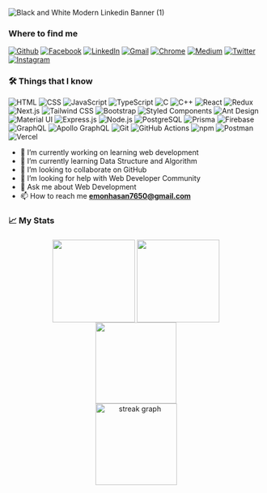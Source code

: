 ![Black and White Modern Linkedin Banner (1)](https://github.com/emonhassan83/emonhassan83/assets/109459931/317fb933-be61-4f8b-8a13-05af9e0f13a1)

<h3>Where to find me</h3>
<p>
  <a href="https://github.com/emonhassan83" target="_blank"><img alt="Github" src="https://img.shields.io/badge/GitHub-%2312100E.svg?&style=for-the-badge&logo=Github&logoColor=white" /></a>
  <a href="https://www.facebook.com/emonhassan83" target="_blank"><img alt="Facebook" src="https://img.shields.io/badge/Facebook-%1877F2.svg?&style=for-the-badge&logo=facebook&logoColor=white" /></a>
  <a href="https://www.linkedin.com/in/emonhassan83" target="_blank"><img alt="LinkedIn" src="https://img.shields.io/badge/linkedin-%230077B5.svg?&style=for-the-badge&logo=linkedin&logoColor=white" /></a> 
  <a href="mailto:emonhasan7650@gmail.com" target="_blank"><img alt="Gmail" src="https://img.shields.io/badge/Gmail-%EA4335.svg?&style=for-the-badge&logo=gmail&logoColor=white" /></a>
  <a href="https://transcendent-sundae-de90b5.netlify.app" target="_blank"><img alt="Chrome" src="https://img.shields.io/badge/Chrome-%4285F4.svg?&style=for-the-badge&logo=google-chrome&logoColor=white" /></a>
  <a href="https://medium.com/@emon-hassan" target="_blank"><img alt="Medium" src="https://img.shields.io/badge/medium-%2312100E.svg?&style=for-the-badge&logo=medium&logoColor=white" /></a>
  <a href="https://twitter.com/emonhasan83" target="_blank"><img alt="Twitter" src="https://img.shields.io/badge/twitter-%231DA1F2.svg?&style=for-the-badge&logo=twitter&logoColor=white" /></a>
  <a href="https://www.instagram.com/emonhassan50" target="_blank"><img alt="Instagram" src="https://img.shields.io/badge/Instagram-%E4405F.svg?&style=for-the-badge&logo=instagram&logoColor=white" /></a>
</p>

<h3>🛠 Things that I know</h3>
<p>
  <img alt="HTML" src="https://img.shields.io/badge/-HTML-E34F26?style=flat-square&logo=html5&logoColor=white" />
<img alt="CSS" src="https://img.shields.io/badge/-CSS-1572B6?style=flat-square&logo=css3&logoColor=white" />
<img alt="JavaScript" src="https://img.shields.io/badge/-JavaScript-F7DF1E?style=flat-square&logo=javascript&logoColor=black" />
<img alt="TypeScript" src="https://img.shields.io/badge/-TypeScript-007ACC?style=flat-square&logo=typescript&logoColor=white" />
<img alt="C" src="https://img.shields.io/badge/-C-A8B9CC?style=flat-square&logo=c&logoColor=white" />
<img alt="C++" src="https://img.shields.io/badge/-C++-00599C?style=flat-square&logo=c%2B%2B&logoColor=white" />
<img alt="React" src="https://img.shields.io/badge/-React-45b8d8?style=flat-square&logo=react&logoColor=white" />
<img alt="Redux" src="https://img.shields.io/badge/-Redux-764ABC?style=flat-square&logo=redux&logoColor=white" />
<img alt="Next.js" src="https://img.shields.io/badge/-Next.js-000000?style=flat-square&logo=next.js&logoColor=white" />
<img alt="Tailwind CSS" src="https://img.shields.io/badge/-Tailwind_CSS-38B2AC?style=flat-square&logo=tailwind-css&logoColor=white" />
<img alt="Bootstrap" src="https://img.shields.io/badge/-Bootstrap-563D7C?style=flat-square&logo=bootstrap&logoColor=white" />
<img alt="Styled Components" src="https://img.shields.io/badge/-Styled_Components-db7092?style=flat-square&logo=styled-components&logoColor=white" />
<img alt="Ant Design" src="https://img.shields.io/badge/-Ant_Design-0170FE?style=flat-square&logo=ant-design&logoColor=white" />
<img alt="Material UI" src="https://img.shields.io/badge/-Material_UI-0081CB?style=flat-square&logo=material-ui&logoColor=white" />
<img alt="Express.js" src="https://img.shields.io/badge/-Express.js-000000?style=flat-square&logo=express&logoColor=white" />
<img alt="Node.js" src="https://img.shields.io/badge/-Node.js-43853d?style=flat-square&logo=Node.js&logoColor=white" />
<img alt="PostgreSQL" src="https://img.shields.io/badge/-PostgreSQL-336791?style=flat-square&logo=postgresql&logoColor=white" />
<img alt="Prisma" src="https://img.shields.io/badge/-Prisma-2D3748?style=flat-square&logo=prisma&logoColor=white" />
<img alt="Firebase" src="https://img.shields.io/badge/-Firebase-FFCA28?style=flat-square&logo=firebase&logoColor=black" />
<img alt="GraphQL" src="https://img.shields.io/badge/-GraphQL-E10098?style=flat-square&logo=graphql&logoColor=white" />
<img alt="Apollo GraphQL" src="https://img.shields.io/badge/-Apollo_GraphQL-311C87?style=flat-square&logo=apollo-graphql&logoColor=white" />
<img alt="Git" src="https://img.shields.io/badge/-Git-F05032?style=flat-square&logo=git&logoColor=white" />
<img alt="GitHub Actions" src="https://img.shields.io/badge/-GitHub_Actions-2088FF?style=flat-square&logo=github-actions&logoColor=white" />
<img alt="npm" src="https://img.shields.io/badge/-NPM-CB3837?style=flat-square&logo=npm&logoColor=white" />
<img alt="Postman" src="https://img.shields.io/badge/-Postman-FF6C37?style=flat-square&logo=postman&logoColor=white" />
<img alt="Vercel" src="https://img.shields.io/badge/-Vercel-000000?style=flat-square&logo=vercel&logoColor=white" />
</p>

- 🔭 I’m currently working on learning web development 
- 🌱 I’m currently learning Data Structure and Algorithm
- 👯 I’m looking to collaborate on  GitHub 
- 🤔 I’m looking for help with  Web Developer Community 
- 💬 Ask me about Web Development 
- 📫 How to reach me **emonhasan7650@gmail.com**

### :chart_with_upwards_trend:  My Stats
###

<div align="center">
<!--   <img src="https://github-readme-stats.vercel.app/api?username=emonhassan83&hide_title=false&hide_rank=false&show_icons=true&include_all_commits=true&count_private=true&disable_animations=false&theme=dark&locale=en&hide_border=true&order=1&border_radius=0" height="160em" alt="stats graph"  /> 
  <br> -->
  <img align="center" src="http://github-profile-summary-cards.vercel.app/api/cards/most-commit-language?username=emonhassan83&theme=dark" height="163em" />
  <img align="center" src="http://github-profile-summary-cards.vercel.app/api/cards/repos-per-language?username=emonhassan83&theme=dark" height="163em" /> 
  <br>
  <img align="center" src="http://github-profile-summary-cards.vercel.app/api/cards/profile-details?username=emonhassan83&theme=dark" height="160em" /> 
  <br>
  <img src="https://streak-stats.demolab.com?user=emonhassan83&locale=en&mode=daily&theme=dark&hide_border=true&border_radius=0&order=3" height="161em" alt="streak graph"  />
</div>

<!-- <br clear="both">

<div align="center">
  <img src="https://github-readme-stats.vercel.app/api?username=emonhassan83&hide_title=false&hide_rank=false&show_icons=true&include_all_commits=true&count_private=true&disable_animations=false&theme=dark&locale=en&hide_border=false&order=1" height="126" alt="stats graph"  />
  <img src="https://github-readme-stats.vercel.app/api/top-langs?username=emonhassan83&locale=en&hide_title=false&layout=compact&card_width=320&langs_count=5&theme=dark&hide_border=false&order=2" height="126" alt="languages graph"  />
  <img src="https://streak-stats.demolab.com?user=emonhassan83&locale=en&mode=daily&theme=dark&hide_border=false&border_radius=5&order=3" height="219" alt="streak graph"  />
</div>

###

<img src="https://user-images.githubusercontent.com/73097560/115834477-dbab4500-a447-11eb-908a-139a6edaec5c.gif">
<h3 align="center">Statistics</h3>
<div align="center">
<img align="center" src="http://github-profile-summary-cards.vercel.app/api/cards/stats?username=emonhassan83&theme=dark" height="180em" />
<img align="center" src="http://github-profile-summary-cards.vercel.app/api/cards/most-commit-language?username=emonhassan83username=emonhassan83&theme=dark" height="180em" />
<img align="center" src="http://github-profile-summary-cards.vercel.app/api/cards/repos-per-language?username=emonhassan83&theme=dark" height="180em" />
<img align="center" src="http://github-profile-summary-cards.vercel.app/api/cards/productive-time?username=emonhassan83theme=dark" height="180em" />
<img align="center" src="http://github-profile-summary-cards.vercel.app/api/cards/profile-details?username=emonhassan83&theme=dark" height="180em" />
</div> -->
